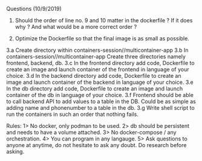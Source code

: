 Questions (10/9/2019)

1. Should the order of line no. 9  and 10 matter in the dockerfile ? If it does why ? And what would be a more correct order  ?

2. Optimize the Dockerfile so that the final image is as small as possible.

3.a Create directory within containers-session/<your-name>/multicontainer-app
3.b In containers-session/<your-name>/multicontainer-app Create three directories namely frontend, backend, db.
3.c In the frontend directory add code, Dockerfile to create an image and launch container of the frontend in language of your choice.
3.d In the backend directory add code, Dockerfile to create an image and launch container of the backend in language of your choice. 
3.e In the db directory add code, Dockerfile to create an image and launch container of the db in language of your choice.
3.f Frontend should be able to call backend API to add values to a table in the DB. Could be as simple as adding name and phonenumber to a table in the db.
3.g Write shell script to run the containers in such an order that nothing fails. 

Rules: 
1>  No docker, only podman to be used.
2>  db should be persistent and needs to have a volume attached.
3>  No docker-compose / any orchestration.
4>  You can program in any langauge. 
5>  Ask questions to anyone at anytime, do not hesitate to ask any doubt. Do research before asking.